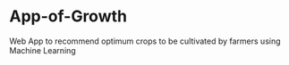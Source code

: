 # App-of-Growth
Web App to  recommend optimum crops to be cultivated by farmers using Machine Learning 
